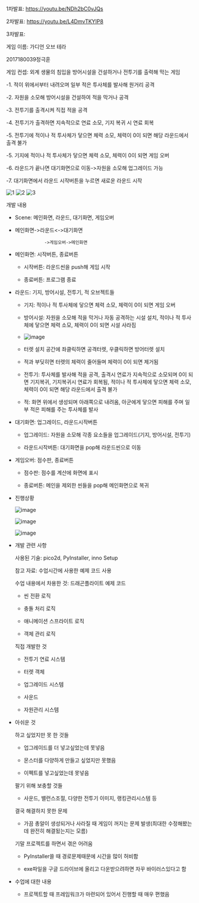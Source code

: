 1차발표: https://youtu.be/NDh2bC0vJQs

2차발표: https://youtu.be/L4DmvTKYIP8

3차발표: 

게임 이름: 가디언 오브 테라

2017180039정극훈

게임 컨셉: 외계 생물의 침입을 방어시설을 건설하거나 전투기를 출력해 막는 게임
   
   -1. 적이 위에서부터 내려오며 일부 적은 투사체를 발사해 원거리 공격
   
   -2. 자원을 소모해 방어시설을 건설하여 적을 막거나 공격
   
   -3. 전투기를 출격시켜 직접 적을 공격
   
   -4. 전투기가 출격하면 지속적으로 연료 소모, 기지 복귀 시 연료 회복
   
   -5. 전투기에 적이나 적 투사체가 닿으면 체력 소모, 체력이 0이 되면 해당 라운드에서 출격 불가
   
   -5. 기지에 적이나 적 투사체가 닿으면 체력 소모, 체력이 0이 되면 게임 오버
   
   -6. 라운드가 끝나면 대기화면으로 이동->자원을 소모해 업그레이드 가능
   
   -7. 대기화면에서 라운드 시작버튼을 누르면 새로운 라운드 시작
   
   ![1](https://github.com/user-attachments/assets/7b071a87-4be8-4c40-a69e-8b147fda04b9)
   ![2](https://github.com/user-attachments/assets/61fb7f1b-43d0-4f87-b8cf-ee52eeff512a)
   ![3](https://github.com/user-attachments/assets/af07c9ee-6643-427a-a368-cdbbc375130e)

   
개발 내용
   - Scene: 메인화면, 라운드, 대기화면, 게임오버
     
   - 메인화면->라운드<->대기화면
  
                    ->게임오버->메인화면
              
   - 메인화면: 시작버튼, 종료버튼
     
     - 시작버튼: 라운드씬을 push해 게임 시작
       
     - 종료버튼: 프로그램 종료
       
   - 라운드: 기지, 방어시설, 전투기, 적 오브젝트들
      
      - 기지: 적이나 적 투사체에 닿으면 체력 소모, 체력이 0이 되면 게임 오버
        
      - 방어시설: 자원을 소모해 적을 막거나 자동 공격하는 시설 설치, 적이나 적 투사체에 닿으면 체력 소모, 체력이 0이 되면 시설 사라짐
     
      - ![image](https://github.com/user-attachments/assets/5726fc7f-61f9-401a-895d-42330e8f814e)
     
      - 터렛 설치 공간에 좌클릭하면 공격터렛, 우클릭하면 방어터렛 설치
     
      - 적과 부딪히면 터렛의 체력이 줄어들며 체력이 0이 되면 제거됨
        
      - 전투기: 투사체를 발사해 적을 공격, 출격시 연료가 지속적으로 소모되며 0이 되면 기지복귀, 기지복귀시 연료가 회복됨, 적이나 적 투사체에 닿으면 체력 소모, 체력이 0이 되면 
         해당 라운드에서 출격 불가
        
      - 적: 화면 위에서 생성되며 아래쪽으로 내려옴, 아군에게 닿으면 피해를 주며 일부 적은 피해를 주는 투사체를 발사
        
   - 대기화면: 업그레이드, 라운드시작버튼
      
      - 업그레이드: 자원을 소모해 각종 요소들을 업그레이드(기지, 방어시설, 전투기)
        
      - 라운드시작버튼: 대기화면을 pop해 라운드씬으로 이동
        
   - 게임오버: 점수판, 종료버튼
      
      - 점수판: 점수를 계산에 화면에 표시
        
      - 종료버튼: 메인을 제외한 씬들을 pop해 메인화면으로 복귀
   
- 진행상황

   ![image](https://github.com/user-attachments/assets/e97eb236-3d02-49ca-91c9-d01cf740b7f6)

   ![image](https://github.com/user-attachments/assets/0191bda0-6deb-4791-89c5-f7c0d9dcb8ac)

   ![image](https://github.com/user-attachments/assets/b1720d8b-38fc-45d8-816d-452c067e03b0)

   
- 개발 관련 사항

   사용된 기술: pico2d, PyInstaller, inno Setup

   참고 자료: 수업시간에 사용한 예제 코드 사용

   수업 내용에서 차용한 것: 드래곤플라이트 예제 코드
   
   - 씬 전환 로직
   
   - 충돌 처리 로직
   
   - 애니메이션 스프라이트 로직
   
   - 객체 관리 로직
   
   직접 개발한 것
   
   - 전투기 연료 시스템

   - 터렛 객체

   - 업그레이드 시스템

   - 사운드

   - 자원관리 시스템

- 아쉬운 것

   하고 싶었지만 못 한 것들

   - 업그레이드를 더 넣고싶었는데 못넣음
  
   - 몬스터를 다양하게 만들고 싶었지만 못했음
  
   - 이펙트를 넣고싶었는데 못넣음
  
   팔기 위해 보충할 것들

   - 사운드, 밸런스조절, 다양한 전투기 이미지, 랭킹관리시스템 등
   
   결국 해결하지 못한 문제

   - 가끔 총알이 생성되거나 사라질 때 게임이 꺼지는 문제 발생(최대한 수정해봤는데 완전히 해결됬는지는 모름)
   
   기말 프로젝트를 하면서 겪은 어려움

   - PyInstaller쓸 때 경로문제때문에 시간을 많이 허비함
 
   - exe파일을 구글 드라이브에 올리고 다운받으려하면 자꾸 바이러스있다고 함

- 수업에 대한 내용

   - 프로젝트할 때 프레임워크가 마련되어 있어서 진행할 때 매우 편했음
  






